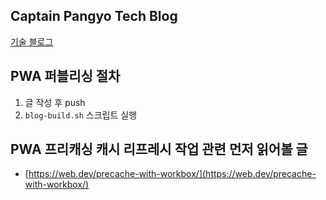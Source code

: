 ## Captain Pangyo Tech Blog

[기술 블로그](https://joshua1988.github.io/)

## PWA 퍼블리싱 절차

1. 글 작성 후 push
2. `blog-build.sh` 스크립트 실행

## PWA 프리캐싱 캐시 리프레시 작업 관련 먼저 읽어볼 글

- [https://web.dev/precache-with-workbox/](https://web.dev/precache-with-workbox/)
